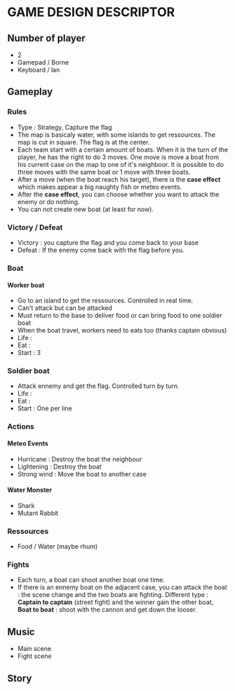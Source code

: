 # GAME DESIGN DESCRIPTOR

## Number of player

* 2
* Gamepad / Borne
* Keyboard / lan

## Gameplay

### Rules

* Type : Strategy, Capture the flag
* The map is basicaly water, with some islands to get ressources. The map is cut in square. The flag is at the center.
* Each team start with a certain amount of boats. When it is the turn of the player, he has the right to do 3 moves. One move is move a boat from his current case on the map to one of it's neighboor. It is possible to do three moves with the same boat or 1 move with three boats.
* After a move (when the boat reach his target), there is the **case effect** which makes appear a big naughty fish or meteo events.
* After the **case effect**, you can choose whether you want to attack the enemy or do nothing.
* You can not create new boat (at least for now).

### Victory / Defeat

* Victory : you capture the flag and you come back to your base
* Defeat : If the enemy come back with the flag before you.

### Boat

#### Worker boat
* Go to an island to get the ressources. Controlled in real time.
* Can't attack but can be attacked
* Must return to the base to deliver food or can bring food to one soldier boat
* When the boat travel, workers need to eats too (thanks captain obvious)
* Life :
* Eat : 
* Start : 3

### Soldier boat

* Attack ennemy and get the flag. Controlled turn by turn.
* Life :
* Eat : 
* Start : One per line

### Actions

#### Meteo Events

* Hurricane : Destroy the boat the neighbour
* Lightening : Destroy the boat
* Strong wind : Move the boat to another case 

#### Water Monster

* Shark
* Mutant Rabbit

### Ressources

* Food / Water (maybe rhum)

### Fights

* Each turn, a boat can shoot another boat one time.
* If there is an ennemy boat on the adjacent case, you can attack the boat : the scene change and the two boats are fighting. Different type : **Captain to captain** (street fight) and the winner gain the other boat, **Boat to boat** : shoot with the cannon and get down the looser.

## Music

* Main scene
* Fight scene

## Story

